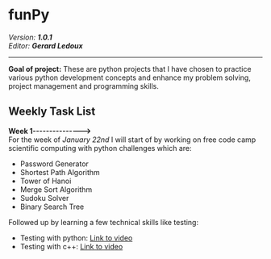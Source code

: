 <h1>funPy</h1>
<i>Version: <b>1.0.1</b></i><br>
<i>Editor: <b>Gerard Ledoux</b></i>
<br>
<hr>
<b>Goal of project:</b> These are python projects that I have chosen to practice various python development concepts and enhance my problem solving, project management and programming skills.

<h2>Weekly Task List</h2>
<b>Week 1---------------></b><br>
For the week of <i>January 22nd</i> I will start of by working on free code camp scientific computing with python challenges which are:<br>
<ul>
    <li>Password Generator</li>
    <li>Shortest Path Algorithm</li>
    <li>Tower of Hanoi</li>
    <li>Merge Sort Algorithm</li>
    <li>Sudoku Solver</li>
    <li>Binary Search Tree</li>
</ul>
Followed up by learning a few technical skills like testing:

<ul>
    <li>Testing with python: <a href="https://www.youtube.com/watch?v=cHYq1MRoyI0">Link to video</a></li>
    <li>Testing with c++: <a href="https://www.youtube.com/watch?v=nbFXI9SDfbk&list=PL_dsdStdDXbo-zApdWB5XiF2aWpsqzV55">Link to video</a></li>
</ul>
